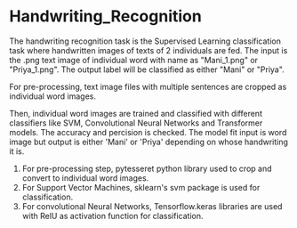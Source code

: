 # Handwriting_Recognition

The handwriting recognition task is the Supervised Learning classification task where handwritten images of texts of 2 individuals are fed. The input is the .png text image of individual word with name as "Mani_1.png" or "Priya_1.png".
The output label will be classified as either "Mani" or "Priya". 

For pre-processing, text image files with multiple sentences are cropped as individual word images. 

Then, individual word images are trained and classified with different classifiers like SVM, Convolutional Neural Networks and Transformer models. The accuracy and
percision is checked. The model fit input is word image but output is either 'Mani' or 'Priya' depending on whose handwriting it is.

1. For pre-processing step, pytesseret python library used to crop and convert to individual word images.
2. For Support Vector Machines, sklearn's svm package is used for classification.
3. For convolutional Neural Networks, Tensorflow.keras libraries are used with RelU as activation function for classification.
